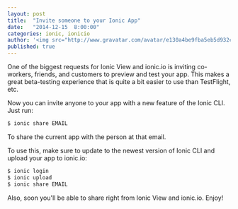 ```yaml
---
layout: post
title:  "Invite someone to your Ionic App"
date:   "2014-12-15  8:00:00"
categories: ionic, ionicio
author: '<img src="http://www.gravatar.com/avatar/e130a4be9fba5eb5d932c813fbe3a58d?s=48&amp;d=mm" class="author-icon"><a href="http://twitter.com/maxlynch" target="_blank">@maxlynch</a>'
published: true
---
```


One of the biggest requests for Ionic View and ionic.io is inviting co-workers, friends, and customers to preview and test your app. This makes a great beta-testing experience that is quite a bit easier to use than TestFlight, etc.

Now you can invite anyone to your app with a new feature of the Ionic CLI. Just run:

```bash
$ ionic share EMAIL
```

To share the current app with the person at that email.

To use this, make sure to update to the newest version of Ionic CLI and upload your app to ionic.io:

```bash
$ ionic login
$ ionic upload
$ ionic share EMAIL
```

Also, soon you'll be able to share right from Ionic View and ionic.io. Enjoy!

